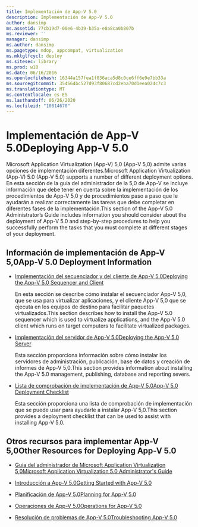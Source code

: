 ```yaml
---
title: Implementación de App-V 5.0
description: Implementación de App-V 5.0
author: dansimp
ms.assetid: 77cb19d7-00e6-4b39-b35a-e8a8ca0b807b
ms.reviewer: ''
manager: dansimp
ms.author: dansimp
ms.pagetype: mdop, appcompat, virtualization
ms.mktglfcycl: deploy
ms.sitesec: library
ms.prod: w10
ms.date: 06/16/2016
ms.openlocfilehash: 16344a157fea1f036aca5d8c0ce6ff6e9e7bb33a
ms.sourcegitcommit: 354664bc527d93f80687cd2eba70d1eea024c7c3
ms.translationtype: MT
ms.contentlocale: es-ES
ms.lasthandoff: 06/26/2020
ms.locfileid: "10814670"
---
```

# <span data-ttu-id="69e8c-103">Implementación de App-V 5.0</span><span class="sxs-lookup"><span data-stu-id="69e8c-103">Deploying App-V 5.0</span></span>


<span data-ttu-id="69e8c-104">Microsoft Application Virtualization (App-V) 5,0 (App-V 5,0) admite varias opciones de implementación diferentes.</span><span class="sxs-lookup"><span data-stu-id="69e8c-104">Microsoft Application Virtualization (App-V) 5.0 (App-V 5.0) supports a number of different deployment options.</span></span> <span data-ttu-id="69e8c-105">En esta sección de la guía del administrador de la 5,0 de App-V se incluye información que debe tener en cuenta sobre la implementación de los procedimientos de App-V 5,0 y de procedimientos paso a paso que le ayudarán a realizar correctamente las tareas que debe completar en diferentes fases de la implementación.</span><span class="sxs-lookup"><span data-stu-id="69e8c-105">This section of the App-V 5.0 Administrator’s Guide includes information you should consider about the deployment of App-V 5.0 and step-by-step procedures to help you successfully perform the tasks that you must complete at different stages of your deployment.</span></span>

## <a href="" id="---------app-v-5-0-deployment-information"></a> <span data-ttu-id="69e8c-106">Información de implementación de App-V 5,0</span><span class="sxs-lookup"><span data-stu-id="69e8c-106">App-V 5.0 Deployment Information</span></span>


-   [<span data-ttu-id="69e8c-107">Implementación del secuenciador y del cliente de App-V 5.0</span><span class="sxs-lookup"><span data-stu-id="69e8c-107">Deploying the App-V 5.0 Sequencer and Client</span></span>](deploying-the-app-v-50-sequencer-and-client.md)

    <span data-ttu-id="69e8c-108">En esta sección se describe cómo instalar el secuenciador App-V 5,0, que se usa para virtualizar aplicaciones, y el cliente App-V 5,0 que se ejecuta en los equipos de destino para facilitar paquetes virtualizados.</span><span class="sxs-lookup"><span data-stu-id="69e8c-108">This section describes how to install the App-V 5.0 sequencer which is used to virtualize applications, and the App-V 5.0 client which runs on target computers to facilitate virtualized packages.</span></span>

-   [<span data-ttu-id="69e8c-109">Implementación del servidor de App-V 5.0</span><span class="sxs-lookup"><span data-stu-id="69e8c-109">Deploying the App-V 5.0 Server</span></span>](deploying-the-app-v-50-server.md)

    <span data-ttu-id="69e8c-110">Esta sección proporciona información sobre cómo instalar los servidores de administración, publicación, base de datos y creación de informes de App-V 5,0.</span><span class="sxs-lookup"><span data-stu-id="69e8c-110">This section provides information about installing the App-V 5.0 management, publishing, database and reporting severs.</span></span>

-   [<span data-ttu-id="69e8c-111">Lista de comprobación de implementación de App-V 5.0</span><span class="sxs-lookup"><span data-stu-id="69e8c-111">App-V 5.0 Deployment Checklist</span></span>](app-v-50-deployment-checklist.md)

    <span data-ttu-id="69e8c-112">Esta sección proporciona una lista de comprobación de implementación que se puede usar para ayudarle a instalar App-V 5,0.</span><span class="sxs-lookup"><span data-stu-id="69e8c-112">This section provides a deployment checklist that can be used to assist with installing App-V 5.0.</span></span>

## <span data-ttu-id="69e8c-113">Otros recursos para implementar App-V 5,0</span><span class="sxs-lookup"><span data-stu-id="69e8c-113">Other Resources for Deploying App-V 5.0</span></span>


-   [<span data-ttu-id="69e8c-114">Guía del administrador de Microsoft Application Virtualization 5,0</span><span class="sxs-lookup"><span data-stu-id="69e8c-114">Microsoft Application Virtualization 5.0 Administrator's Guide</span></span>](microsoft-application-virtualization-50-administrators-guide.md)

-   [<span data-ttu-id="69e8c-115">Introducción a App-V 5.0</span><span class="sxs-lookup"><span data-stu-id="69e8c-115">Getting Started with App-V 5.0</span></span>](getting-started-with-app-v-50--rtm.md)

-   [<span data-ttu-id="69e8c-116">Planificación de App-V 5.0</span><span class="sxs-lookup"><span data-stu-id="69e8c-116">Planning for App-V 5.0</span></span>](planning-for-app-v-50-rc.md)

-   [<span data-ttu-id="69e8c-117">Operaciones de App-V 5.0</span><span class="sxs-lookup"><span data-stu-id="69e8c-117">Operations for App-V 5.0</span></span>](operations-for-app-v-50.md)

-   [<span data-ttu-id="69e8c-118">Resolución de problemas de App-V 5.0</span><span class="sxs-lookup"><span data-stu-id="69e8c-118">Troubleshooting App-V 5.0</span></span>](troubleshooting-app-v-50.md)






 

 





